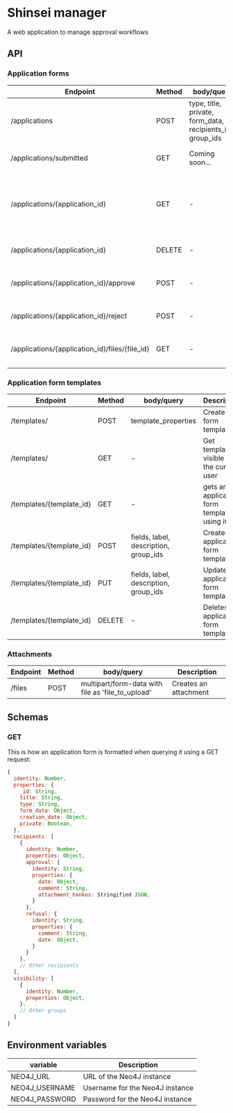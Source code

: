 # Shinsei manager
A web application to manage approval workflows

## API
### Application forms
| Endpoint | Method | body/query | Description
| --- | --- | --- | --- |
| /applications | POST | type, title, private, form_data, recipients_ids, group_ids | Creates an application form |
| /applications/submitted | GET | Coming soon... | Find application forms |
| /applications/{application_id} | GET | - | gets an application forms using its ID (Please note the v2 in the URL)|
| /applications/{application_id} | DELETE | - | Deletes an application forms |
| /applications/{application_id}/approve | POST | - | Approves an application forms |
| /applications/{application_id}/reject | POST | - | Rejects an application forms |
| /applications/{application_id}/files/{file_id} | GET | - | Gets an attachment of an application |

### Application form templates
| Endpoint | Method | body/query | Description
| --- | --- | --- | --- |
| /templates/ | POST | template_properties | Create a form template |
| /templates/ | GET | - | Get templates visible to the current user |
| /templates/{template_id} | GET | - | gets an application form template using its ID |
| /templates/{template_id} | POST | fields, label, description, group_ids | Creates an application form template |
| /templates/{template_id} | PUT | fields, label, description, group_ids | Updates an application form template |
| /templates/{template_id} | DELETE | - | Deletes an application form template |

### Attachments
| Endpoint | Method | body/query | Description
| --- | --- | --- | --- |
| /files | POST | multipart/form-data with file as 'file_to_upload' | Creates an attachment |

## Schemas
### GET
This is how an application form is formatted when querying it using a GET request:

```javascript
{
  identity: Number,
  properties: {
    _id: String,
    title: String,
    type: String,
    form_data: Object,
    creation_date: Object,
    private: Boolean,
  },
  recipients: [
    {
      identity: Number,
      properties: Object,
      approval: {
        identity: String,
        properties: {
          date: Object,
          comment: String,
          attachment_hankos: Stringified JSON,
        }
      },
      refusal: {
        identity: String,
        properties: {
          comment: String,
          date: Object,
        }
      }
    },
    // Other recipients
  ],
  visibility: [
    {
      identity: Number,
      properties: Object,
    },
    // Other groups
  ]
}

```

## Environment variables

| variable | Description
| --- | --- |
| NEO4J_URL | URL of the Neo4J instance |
| NEO4J_USERNAME | Username for the Neo4J instance |
| NEO4J_PASSWORD | Password for the Neo4J instance |
